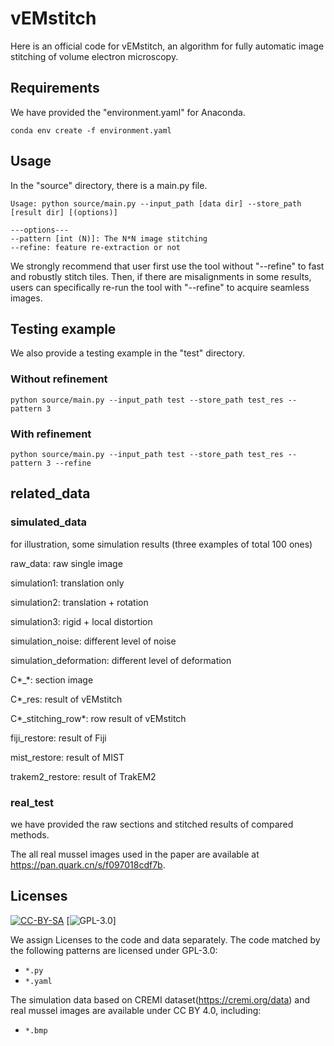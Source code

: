 # vEMstitch

Here is an official code for vEMstitch, an algorithm for fully automatic image stitching of volume electron microscopy.

## Requirements

We have provided the "environment.yaml" for Anaconda.

```
conda env create -f environment.yaml 
```

## Usage

In the "source" directory, there is a main.py file.

```
Usage: python source/main.py --input_path [data dir] --store_path [result dir] [(options)]

---options---
--pattern [int (N)]: The N*N image stitching
--refine: feature re-extraction or not
```

We strongly recommend that user first use the tool without "--refine" to fast and robustly stitch tiles. Then, if there are misalignments in some results, users can specifically re-run the tool with "--refine" to acquire seamless images.

## Testing example

We also provide a testing example in the "test" directory.

### Without refinement
```
python source/main.py --input_path test --store_path test_res --pattern 3
```

### With refinement
```
python source/main.py --input_path test --store_path test_res --pattern 3 --refine
```

## related_data

### simulated_data
for illustration, some simulation results (three examples of total 100 ones)

raw_data: raw single image

simulation1: translation only

simulation2: translation + rotation

simulation3: rigid + local distortion

simulation_noise: different level of noise

simulation_deformation: different level of deformation

C*_*: section image

C*_res: result of vEMstitch

C*_stitching_row*: row result of vEMstitch

fiji_restore: result of Fiji

mist_restore: result of MIST

trakem2_restore: result of TrakEM2

### real_test
we have provided the raw sections and stitched results of compared methods.

The all real mussel images used in the paper are available at https://pan.quark.cn/s/f097018cdf7b.


## Licenses
[![CC-BY-SA](https://i.creativecommons.org/l/by-sa/4.0/88x31.png)](http://creativecommons.org/licenses/by-sa/4.0/)
[![GPL-3.0](https://img.shields.io/badge/license-GPL-blue.svg)]

<!-- The data is licensed under [Creative Commons Attribution-ShareAlike 4.0 International License](http://creativecommons.org/licenses/by-sa/4.0). -->

We assign Licenses to the code and data separately.
The code matched by the following patterns are licensed under GPL-3.0:

+ `*.py`
+ `*.yaml`

The simulation data based on CREMI dataset(https://cremi.org/data) and real mussel images are available under CC BY 4.0, including:

+ `*.bmp`